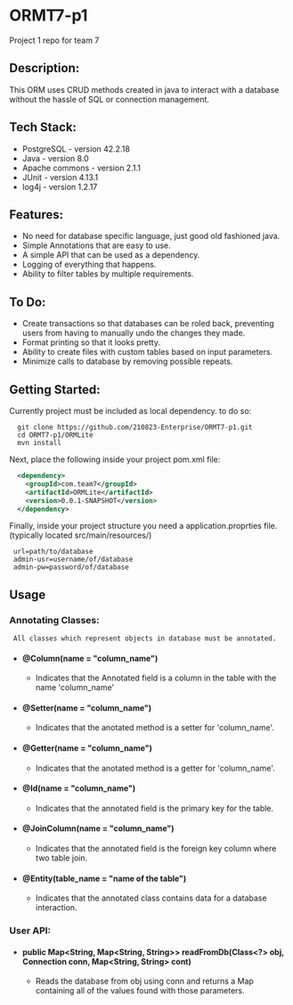 # ORMT7-p1
Project 1 repo for team 7

## Description:
  This ORM uses CRUD methods created in java to interact with a database without the hassle of SQL or connection management.
## Tech Stack:
  * PostgreSQL - version 42.2.18  
  * Java - version 8.0  
  * Apache commons - version 2.1.1  
  * JUnit - version 4.13.1
  * log4j - version 1.2.17
## Features:
  * No need for database specific language, just good old fashioned java.
  * Simple Annotations that are easy to use.
  * A simple API that can be used as a dependency.
  * Logging of everything that happens.
  * Ability to filter tables by multiple requirements.
## To Do:
  * Create transactions so that databases can be roled back, preventing users from having to manually undo the changes they made.
  * Format printing so that it looks pretty.
  * Ability to create files with custom tables based on input parameters.
  * Minimize calls to database by removing possible repeats.
## Getting Started:
Currently project must be included as local dependency. to do so:
```shell
  git clone https://github.com/210823-Enterprise/ORMT7-p1.git
  cd ORMT7-p1/ORMLite
  mvn install
```
Next, place the following inside your project pom.xml file:
```XML
  <dependency>
    <groupId>com.team7</groupId>
    <artifactId>ORMLite</artifactId>
    <version>0.0.1-SNAPSHOT</version>
  </dependency>

```
Finally, inside your project structure you need a application.proprties file. 
 (typically located src/main/resources/)
 ``` 
  url=path/to/database
  admin-usr=username/of/database
  admin-pw=password/of/database  
  ```
## Usage
  ### Annotating Classes:
     All classes which represent objects in database must be annotated.
   - #### @Column(name = "column_name")  
      - Indicates that the Annotated field is a column in the table with the name 'column_name'  
   - #### @Setter(name = "column_name")  
      - Indicates that the anotated method is a setter for 'column_name'.  
   - #### @Getter(name = "column_name")  
      - Indicates that the anotated method is a getter for 'column_name'.  
   - #### @Id(name = "column_name") 
      - Indicates that the annotated field is the primary key for the table.
   - #### @JoinColumn(name = "column_name")
      - Indicates that the annotated field is the foreign key column where two table join.
   - #### @Entity(table_name = "name of the table")
      - Indicates that the annotated class contains data for a database interaction.
  ### User API:
   - #### public Map<String, Map<String, String>> readFromDb(Class<?> obj, Connection conn, Map<String, String> cont)
      - Reads the database from obj using conn and returns a Map containing all of the values found with those parameters.

